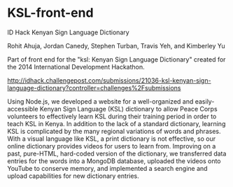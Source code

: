 KSL-front-end
=============

ID Hack Kenyan Sign Language Dictionary

Rohit Ahuja, Jordan Canedy, Stephen Turban, Travis Yeh, and Kimberley Yu

Part of front end for the "ksl: Kenyan Sign Language Dictionary" created for the 2014 International Development Hackathon.

http://idhack.challengepost.com/submissions/21036-ksl-kenyan-sign-language-dictionary?controller=challenges%2Fsubmissions

Using Node.js, we developed a website for a well-organized and easily-accessible Kenyan Sign Language (KSL) dictionary to allow Peace Corps volunteers to effectively learn KSL during their training period in order to teach KSL in Kenya. In addition to the lack of a standard dictionary, learning KSL is complicated by the many regional variations of words and phrases. With a visual language like KSL, a print dictionary is not effective, so our online dictionary provides videos for users to learn from. Improving on a past, pure-HTML, hard-coded version of the dictionary, we transferred data entries for the words into a MongoDB database, uploaded the videos onto YouTube to conserve memory, and implemented a search engine and upload capabilities for new dictionary entries.
